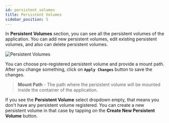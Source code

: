 ```yaml
---
id: persistent_volumes
title: Persistent Volumes
sidebar_position: 5
---
```


In **Persistent Volumes** section, you can see all the persistent volumes of the application. You can add new persistent volumes, edit existing persistent volumes, and also can delete persistent volumes.

![Persistent Volumes](/assets/2.0.x/application-persistent-volumes.png)

You can choose pre-registered persistent volume and provide a mount path. After you change something, click on **`Apply Changes`** button to save the changes.

> **Mount Path** - The path where the persistent volume will be mounted inside the container of the application.

If you see the **Persistent Volume** select dropdown empty, that means you don't have any persistent volume registered. You can create a new persistent volume in that case by tapping on the **Create New Persistent Volume** button.